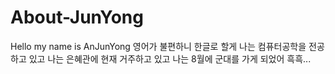 # About-JunYong
Hello my name is AnJunYong
영어가 불편하니 한글로 할게
나는 컴퓨터공학을 전공하고 있고 
나는 은혜관에 현재 거주하고 있고 
나는 8월에 군대를 가게 되었어 흑흑...
